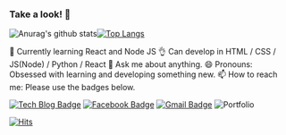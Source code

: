### Take a look! 👋


![Anurag's github stats](https://github-readme-stats.vercel.app/api?username=leeseongwon95&hide=stars)[![Top Langs](https://github-readme-stats.vercel.app/api/top-langs/?username=leeseongwon95&layout=compact)](https://github.com/leeseongwon95/github-readme-stats)


🌱 Currently learning React and Node JS
👌 Can develop in HTML / CSS / JS(Node) / Python / React 
💬 Ask me about anything.
😄 Pronouns: Obsessed with learning and developing something new.
📫 How to reach me: Please use the badges below.


[![Tech Blog Badge](http://img.shields.io/badge/-Tech%20blog-black?style=flat-square&logo=github&link=https://leeseongwon95.github.io/)](https://leeseongwon95.github.io/) [![Facebook Badge](https://img.shields.io/badge/facebook-1877f2?style=flat-square&logo=facebook&logoColor=white&link=https://www.facebook.com/leeseongwon95)](https://www.facebook.com/leeseongwon95) [![Gmail Badge](https://img.shields.io/badge/Gmail-d14836?style=flat-square&logo=Gmail&logoColor=white&link=mailto:syanggu0540@gmail.com)](mailto:syanggu0540@gmail.com) <img src="https://camo.githubusercontent.com/368384696863a2547bd1695fbcaa38e29025f633/687474703a2f2f696d672e736869656c64732e696f2f62616467652f2d506f7274666f6c696f2d626c61636b3f7374796c653d666c61742d737175617265266c6f676f3d6e6f74696f6e266c696e6b3d687474703a2f2f6161726f6e6c61622e6e65742f706f7274666f6c696f2e68746d6c" alt="Portfolio" data-canonical-src="http://img.shields.io/badge/-Portfolio-black?style=flat-square&amp;logo=notion&amp;link=http://https://www.notion.so/fc12ca9fd35d46d9aa37b683f1868ff5" style="max-width:100%;">

[![Hits](https://hits.seeyoufarm.com/api/count/incr/badge.svg?url=https%3A%2F%2Fgithub.com%2Fleeseongwon95%2Fhit-counter)](https://hits.seeyoufarm.com)

